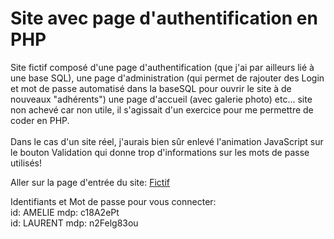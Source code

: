 # Site avec page d'authentification en PHP
Site fictif composé d'une page d'authentification (que j'ai par ailleurs lié à une base SQL), 
une page d'administration (qui permet de rajouter des Login et mot de passe automatisé dans la baseSQL pour ouvrir le site à de nouveaux "adhérents")
une page d'accueil (avec galerie photo)
etc...
site non achevé car non utile, il s'agissait d'un exercice pour me permettre de coder en PHP. <br><br>
Dans le cas d'un site réel, j'aurais bien sûr enlevé l'animation JavaScript sur le bouton Validation qui donne trop d'informations sur les mots de passe utilisés!
 
 Aller sur la page d'entrée du site: [Fictif](https://betadev.elphegeproisy.com/RP1 "site Fictif") 

Identifiants et Mot de passe pour vous connecter: <br>
id: AMELIE mdp: c18A2ePt  <br>
id: LAURENT mdp: n2Felg83ou
